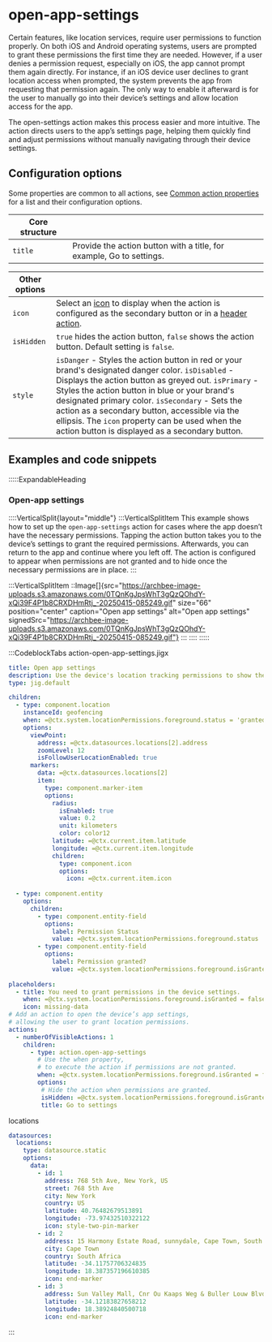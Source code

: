 # open-app-settings

Certain features, like location services, require user permissions to function properly. On both iOS and Android operating systems, users are prompted to grant these permissions the first time they are needed. However, if a user denies a permission request, especially on iOS, the app cannot prompt them again directly. For instance, if an iOS device user declines to grant location access when prompted, the system prevents the app from requesting that permission again. The only way to enable it afterward is for the user to manually go into their device’s settings and allow location access for the app.

The open-settings action makes this process easier and more intuitive. The action directs users to the app’s settings page, helping them quickly find and adjust permissions without manually navigating through their device settings.

## Configuration options

Some properties are common to all actions, see [Common action properties](docId\:xwLai--R7dO1e7HzPY8xT)  for a list and their configuration options.

| **Core structure** |                                                                      |
| ------------------ | -------------------------------------------------------------------- |
| `title`            | Provide the action button with a title, for example, Go to settings. |

| **Other options** |                                                                                                                                                                                                                                                                                                                                                                                                                                    |
| ----------------- | ---------------------------------------------------------------------------------------------------------------------------------------------------------------------------------------------------------------------------------------------------------------------------------------------------------------------------------------------------------------------------------------------------------------------------------- |
| `icon`            | Select an [icon](https://docs.jigx.com/jigx-icons) to display when the action is configured as the secondary button or in a [header action](./../Components/jig-header.md).                                                                                                                                                                                                                                                                                       |
| `isHidden`        | `true` hides the action button, `false` shows the action button. Default setting is `false`.                                                                                                                                                                                                                                                                                                                                       |
| `style`           | `isDanger` - Styles the action button in red or your brand's designated danger color.&#xA;`isDisabled` - Displays the action button as greyed out.&#xA;`isPrimary` - Styles the action button in blue or your brand's designated primary color.&#xA;`isSecondary` - Sets the action as a secondary button, accessible via the ellipsis. The `icon` property can be used when the action button is displayed as a secondary button. |

## Examples and code snippets&#x20;

:::::ExpandableHeading

### Open-app settings

::::VerticalSplit{layout="middle"}
:::VerticalSplitItem
This example shows how to set up the `open-app-settings` action for cases where the app doesn’t have the necessary permissions. Tapping the action button takes you to the device’s settings to grant the required permissions. Afterwards, you can return to the app and continue where you left off. The action is configured to appear when permissions are not granted and to hide once the necessary permissions are in place.
:::

:::VerticalSplitItem
::Image[]{src="https://archbee-image-uploads.s3.amazonaws.com/0TQnKgJpsWhT3gQzQOhdY-xQi39F4P1b8CRXDHmRtj_-20250415-085249.gif" size="66" position="center" caption="Open app settings" alt="Open app settings" signedSrc="https://archbee-image-uploads.s3.amazonaws.com/0TQnKgJpsWhT3gQzQOhdY-xQi39F4P1b8CRXDHmRtj_-20250415-085249.gif"}
:::
::::
:::::

:::CodeblockTabs
action-open-app-settings.jigx

```yaml
title: Open app settings
description: Use the device's location tracking permissions to show the location or a message. 
type: jig.default

children:
  - type: component.location
    instanceId: geofencing
    when: =@ctx.system.locationPermissions.foreground.status = 'granted'
    options:
      viewPoint:
        address: =@ctx.datasources.locations[2].address
        zoomLevel: 12
        isFollowUserLocationEnabled: true
      markers:
        data: =@ctx.datasources.locations[2]
        item:
          type: component.marker-item
          options:
            radius:
              isEnabled: true
              value: 0.2
              unit: kilometers
              color: color12
            latitude: =@ctx.current.item.latitude
            longitude: =@ctx.current.item.longitude
            children:
              type: component.icon
              options:
                icon: =@ctx.current.item.icon
                
  - type: component.entity
    options:
      children: 
        - type: component.entity-field
          options:
            label: Permission Status
            value: =@ctx.system.locationPermissions.foreground.status 
        - type: component.entity-field
          options:
            label: Permission granted?
            value: =@ctx.system.locationPermissions.foreground.isGranted   
                       
placeholders:
  - title: You need to grant permissions in the device settings. 
    when: =@ctx.system.locationPermissions.foreground.isGranted = false
    icon: missing-data
# Add an action to open the device’s app settings,
# allowing the user to grant location permissions.
actions:
  - numberOfVisibleActions: 1
    children:
      - type: action.open-app-settings
        # Use the when property,
        # to execute the action if permissions are not granted.
        when: =@ctx.system.locationPermissions.foreground.isGranted = false
        options:
         # Hide the action when permissions are granted.
         isHidden: =@ctx.system.locationPermissions.foreground.isGranted = true
         title: Go to settings
```

locations

```yaml
datasources:
  locations: 
    type: datasource.static
    options:
      data:
        - id: 1
          address: 768 5th Ave, New York, US 
          street: 768 5th Ave
          city: New York
          country: US
          latitude: 40.76482679513891
          longitude: -73.97432510322122 
          icon: style-two-pin-marker
        - id: 2
          address: 15 Harmony Estate Road, sunnydale, Cape Town, South Africa
          city: Cape Town
          country: South Africa  
          latitude: -34.11757706324835
          longitude: 18.387357196610385 
          icon: end-marker
        - id: 3
          address: Sun Valley Mall, Cnr Ou Kaaps Weg & Buller Louw Blvd, Sunnydale, Cape Town
          latitude: -34.12183827658212
          longitude: 18.38924840500718 
          icon: end-marker
```

:::
